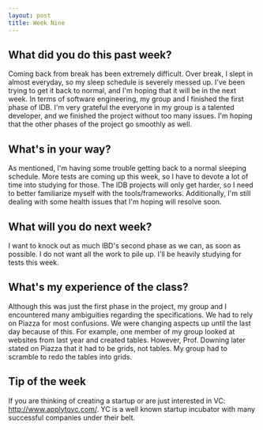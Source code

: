 ```yaml
---
layout: post
title: Week Nine
---
```


## What did you do this past week? ##
Coming back from break has been extremely difficult. Over break, I slept in almost everyday, so my sleep schedule is severely messed up. I've been trying to get it back to normal, and I'm hoping that it will be in the next week. In terms of software engineering, my group and I finished the first phase of IDB. I'm very grateful the everyone in my group is a talented developer, and we finished the project without too many issues. I'm hoping that the other phases of the project go smoothly as well.

## What's in your way? ##
As mentioned, I'm having some trouble getting back to a normal sleeping schedule. More tests are coming up this week, so I have to devote a lot of time into studying for those. The IDB projects will only get harder, so I need to better familiarize myself with the tools/frameworks. Additionally, I'm still dealing with some health issues that I'm hoping will resolve soon. 

## What will you do next week? ##
I want to knock out as much IBD's second phase as we can, as soon as possible. I do not want all the work to pile up. I'll be heavily studying for tests this week. 

## What's my experience of the class? ##
Although this was just the first phase in the project, my group and I encountered many ambiguities regarding the specifications. We had to rely on Piazza for most confusions. We were changing aspects up until the last day because of this. For example, one member of my group looked at websites from last year and created tables. However, Prof. Downing later stated on Piazza that it had to be grids, not tables. My group had to scramble to redo the tables into grids.    

## Tip of the week ##
If you are thinking of creating a startup or are just interested in VC: http://www.applytoyc.com/. YC is a well known startup incubator with many successful companies under their belt. 